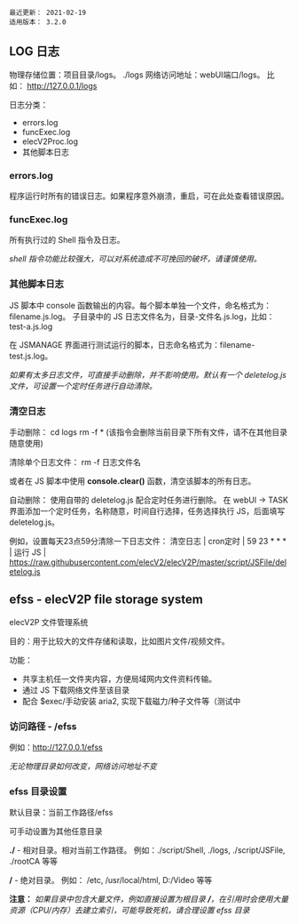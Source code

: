 ```
最近更新： 2021-02-19
适用版本： 3.2.0
```

## LOG 日志

物理存储位置：项目目录/logs。 ./logs
网络访问地址：webUI端口/logs。 比如： http://127.0.0.1/logs

日志分类：
- errors.log
- funcExec.log
- elecV2Proc.log
- 其他脚本日志

### errors.log

程序运行时所有的错误日志。如果程序意外崩溃，重启，可在此处查看错误原因。

### funcExec.log

所有执行过的 Shell 指令及日志。

*shell 指令功能比较强大，可以对系统造成不可挽回的破坏，请谨慎使用。*

### 其他脚本日志

JS 脚本中 console 函数输出的内容。每个脚本单独一个文件，命名格式为：filename.js.log。
子目录中的 JS 日志文件名为，目录-文件名.js.log，比如：test-a.js.log

在 JSMANAGE 界面进行测试运行的脚本，日志命名格式为：filename-test.js.log。

*如果有太多日志文件，可直接手动删除，并不影响使用。默认有一个 deletelog.js 文件，可设置一个定时任务进行自动清除。*

### 清空日志

手动删除：
cd logs
rm -f *  (该指令会删除当前目录下所有文件，请不在其他目录随意使用)

清除单个日志文件：
rm -f 日志文件名

或者在 JS 脚本中使用 **console.clear()** 函数，清空该脚本的所有日志。

自动删除：
使用自带的 deletelog.js 配合定时任务进行删除。
在 webUI -> TASK 界面添加一个定时任务，名称随意，时间自行选择，任务选择执行 JS，后面填写 deletelog.js。

例如，设置每天23点59分清除一下日志文件：
清空日志 | cron定时 | 59 23 * * * | 运行 JS | https://raw.githubusercontent.com/elecV2/elecV2P/master/script/JSFile/deletelog.js

## efss - elecV2P file storage system

elecV2P 文件管理系统

目的：用于比较大的文件存储和读取，比如图片文件/视频文件。

功能：
- 共享主机任一文件夹内容，方便局域网内文件资料传输。
- 通过 JS 下载网络文件至该目录
- 配合 $exec/手动安装 aria2, 实现下载磁力/种子文件等（测试中

### 访问路径 - /efss

例如：http://127.0.0.1/efss

*无论物理目录如何改变，网络访问地址不变*

### efss 目录设置

默认目录：当前工作路径/efss

可手动设置为其他任意目录

**./** - 相对目录。相对当前工作路径。 例如：./script/Shell, ./logs, ./script/JSFile, ./rootCA 等等

**/**  - 绝对目录。 例如： /etc, /usr/local/html, D:/Video 等等

**注意：** *如果目录中包含大量文件，例如直接设置为根目录 **/**，在引用时会使用大量资源（CPU/内存）去建立索引，可能导致死机，请合理设置 efss 目录*